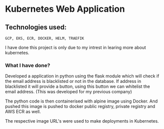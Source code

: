 # Kubernetes Web Application

## Technologies used:

```
GCP, EKS, ECR, DOCKER, HELM, TRAEFIK
```


I have done this project is only due to my intrest in learing more about kubernetes.


### What I have done?

Developed a application in python using the flask module which will check if the email address is blacklisted or not in the database.
If address in blacklisted it will provide a button, using this button we can whitelist the email address. (This was developed for my previous company)

The python code is then containerised with alpine image using Docker. And pushed this image is pushed to docker public registry, private registry and AWS ECR as well.

The respective image URL's were used to make deployments in Kubernetes.

